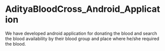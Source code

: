 # AdityaBloodCross_Android_Application
We have developed android application for donating the blood and search the blood availability by their blood group and place where he/she required the blood.
